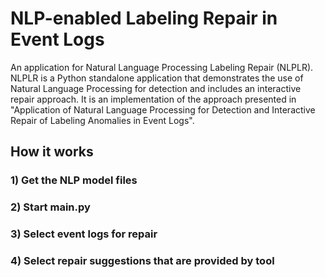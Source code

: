 # NLP-enabled Labeling Repair in Event Logs
An application for Natural Language Processing Labeling Repair (NLPLR). NLPLR is a Python standalone application that demonstrates the use of Natural Language Processing for detection and includes an interactive repair approach. It is an implementation of the approach presented in "Application of Natural Language Processing for Detection and 
Interactive Repair of Labeling Anomalies in Event Logs".

## How it works

### 1) Get the NLP model files
### 2) Start main.py
### 3) Select event logs for repair
### 4) Select repair suggestions that are provided by tool
